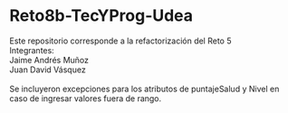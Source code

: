 # Reto8b-TecYProg-Udea
Este repositorio corresponde a la refactorización del Reto 5 <br>
Integrantes: <br>
Jaime Andrés Muñoz <br>
Juan David Vásquez <br>
<br>
Se incluyeron excepciones para los atributos de puntajeSalud y Nivel en caso de ingresar valores fuera de rango. <br>

